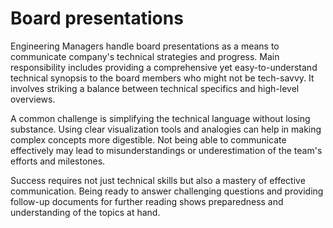 # Board presentations

Engineering Managers handle board presentations as a means to communicate company's technical strategies and progress. Main responsibility includes providing a comprehensive yet easy-to-understand technical synopsis to the board members who might not be tech-savvy. It involves striking a balance between technical specifics and high-level overviews.

A common challenge is simplifying the technical language without losing substance. Using clear visualization tools and analogies can help in making complex concepts more digestible. Not being able to communicate effectively may lead to misunderstandings or underestimation of the team's efforts and milestones.

Success requires not just technical skills but also a mastery of effective communication. Being ready to answer challenging questions and providing follow-up documents for further reading shows preparedness and understanding of the topics at hand.